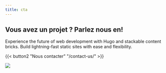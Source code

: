 ```yaml
---
title: cta
---
```

## Vous avez un projet ? Parlez nous en!

Experience the future of web development with Hugo and stackable content bricks. Build lightning-fast static sites with ease and flexibility.


{{< button2 "Nous contacter" "/contact-us/" >}}

![](/uploads/illustrations/cuate/brainstorm.svg)


